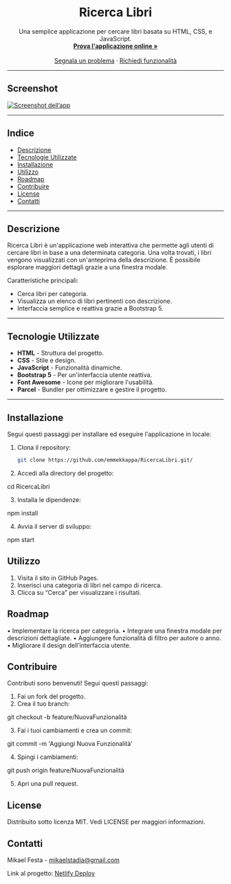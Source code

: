 <!-- PROJECT LOGO -->
<br />
<div align="center">
  <h1 align="center">Ricerca Libri</h1>

  <p align="center">
    Una semplice applicazione per cercare libri basata su HTML, CSS, e JavaScript.
    <br />
    <a href="https://emmekkappa.github.io/RicercaLibri/"><strong>Prova l'applicazione online »</strong></a>
    <br />
    <br />
    <a href="https://github.com/emmekkappa/RicercaLibri/issues">Segnala un problema</a>
    ·
    <a href="https://github.com/emmekkappa/RicercaLibri/issues">Richiedi funzionalità</a>
  </p>
</div>

---

## **Screenshot**

[![Screenshot dell’app](.src/img/ricercalibri.png)](.src/img/ricercalibri.png)

---

## **Indice**

- [Descrizione](#descrizione)
- [Tecnologie Utilizzate](#tecnologie-utilizzate)
- [Installazione](#installazione)
- [Utilizzo](#utilizzo)
- [Roadmap](#roadmap)
- [Contribuire](#contribuire)
- [License](#license)
- [Contatti](#contatti)

---

## **Descrizione**

Ricerca Libri è un'applicazione web interattiva che permette agli utenti di cercare libri in base a una determinata categoria. Una volta trovati, i libri vengono visualizzati con un'anteprima della descrizione. È possibile esplorare maggiori dettagli grazie a una finestra modale.

Caratteristiche principali:
- Cerca libri per categoria.
- Visualizza un elenco di libri pertinenti con descrizione.
- Interfaccia semplice e reattiva grazie a Bootstrap 5.

---

## **Tecnologie Utilizzate**

- **HTML** - Struttura del progetto.
- **CSS** - Stile e design.
- **JavaScript** - Funzionalità dinamiche.
- **Bootstrap 5** - Per un'interfaccia utente reattiva.
- **Font Awesome** - Icone per migliorare l'usabilità.
- **Parcel** - Bundler per ottimizzare e gestire il progetto.

---

## **Installazione**

Segui questi passaggi per installare ed eseguire l'applicazione in locale:

1. Clona il repository:
   ```bash
   git clone https://github.com/emmekkappa/RicercaLibri.git/


2. Accedi alla directory del progetto:

cd RicercaLibri

 3. Installa le dipendenze:

npm install

4. Avvia il server di sviluppo:

npm start

## **Utilizzo**

 1. Visita il sito in GitHub Pages.
 2. Inserisci una categoria di libri nel campo di ricerca.
 3. Clicca su “Cerca” per visualizzare i risultati.

## **Roadmap**

 • Implementare la ricerca per categoria.
 • Integrare una finestra modale per descrizioni dettagliate.
 • Aggiungere funzionalità di filtro per autore o anno.
 • Migliorare il design dell’interfaccia utente.

## **Contribuire**

Contributi sono benvenuti! Segui questi passaggi:
 1. Fai un fork del progetto.
 2. Crea il tuo branch:

git checkout -b feature/NuovaFunzionalità

 3. Fai i tuoi cambiamenti e crea un commit:

git commit -m 'Aggiungi Nuova Funzionalità'

 4. Spingi i cambiamenti:

git push origin feature/NuovaFunzionalità

 5. Apri una pull request.

## **License**

Distribuito sotto licenza MIT. Vedi LICENSE per maggiori informazioni.

## **Contatti**

Mikael Festa - mikaelstadia@gmail.com

Link al progetto: [Netlify Deploy](https://6769b3eed3b340cb30bb7e14--ricercalibri.netlify.app/)